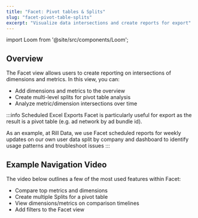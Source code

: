 ```yaml
---
title: "Facet: Pivot tables & Splits"
slug: "facet-pivot-table-splits"
excerpt: "Visualize data intersections and create reports for export"
---
```

import Loom from '@site/src/components/Loom';

## Overview
The Facet view allows users to create reporting on intersections of dimensions and metrics. In this view, you can:

  * Add dimensions and metrics to the overview
  * Create multi-level splits for pivot table analysis
  * Analyze metric/dimension intersections over time

:::info Scheduled Excel Exports
Facet is particularly useful for export as the result is a pivot table (e.g. ad network by ad bundle id).

As an example, at Rill Data, we use Facet scheduled reports for weekly updates on our own user data split by company and dashboard to identify usage patterns and troubleshoot issues
:::


## Example Navigation Video
The video below outlines a few of the most used features within Facet:

  * Compare top metrics and dimensions
  * Create multiple Splits for a pivot table
  * View dimensions/metrics on comparison timelines
  * Add filters to the Facet view 

<Loom id="3a2fa95259524aeb9d6c470209bbff2a" />